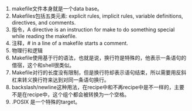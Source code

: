 1. makefile文件本身就是一个data base。
2. Makefiles包括五类元素: explicit rules, implicit rules, variable definitions, directives, and comments.
3. 指令，A directive is an instruction for make to do something special while reading the makefile.
4. 注释，# in a line of a makefile starts a comment.
5. 物理行和逻辑
6. Makefile使用基于行的语法，也就是说，换行符是特殊的，他表示一条语句的借宿，这个和shell很类似。
7. Makefile对行的长度没有限制，但是换行符却表示语句结束，所以需要用反斜杠来转义换行符来达到对同一条语句换行。
8. backslash/newline这种用法，在recipe中和不再recipe中是不一样的，主要不是在recipe中，这个组个都会被转换为一个空格。
9. .POSIX 是一个特殊的target。
